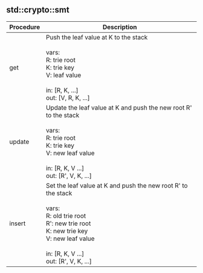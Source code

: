 
## std::crypto::smt
| Procedure | Description |
| ----------- | ------------- |
| get |  Push the leaf value at K to the stack<br /><br /> vars:<br /> R: trie root<br /> K: trie key<br /> V: leaf value<br /><br /> in:  [R, K, ...]<br /> out: [V, R, K, ...] |
| update |  Update the leaf value at K and push the new root R' to the stack <br /><br /> vars:<br /> R: trie root<br /> K: trie key<br /> V: new leaf value<br /><br /> in:  [R, K, V ...]<br /> out: [R', V, K, ...] |
| insert |  Set the leaf value at K and push the new root R' to the stack <br /><br /> vars:<br /> R: old trie root<br /> R': new trie root<br /> K: new trie key<br /> V: new leaf value<br /><br /> in:  [R, K, V ...]<br /> out: [R', V, K, ...] |
